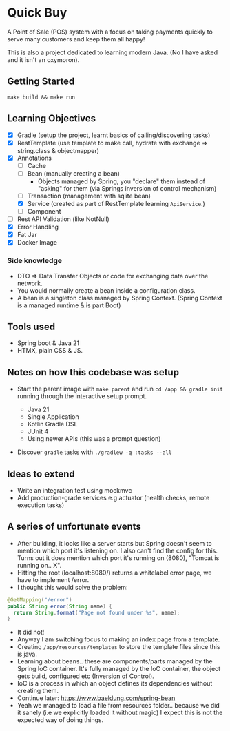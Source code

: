 # Quick Buy

A Point of Sale (POS) system with a focus on taking payments quickly to serve many customers and
keep them all happy!

This is also a project dedicated to learning modern Java. (No I have asked and it isn't an
oxymoron).

## Getting Started

`make build && make run`

## Learning Objectives

- [X] Gradle (setup the project, learnt basics of calling/discovering tasks)
- [X] RestTemplate (use template to make call, hydrate with exchange => string.class & objectmapper)
- [X] Annotations
    - [ ] Cache
    - [ ] Bean (manually creating a bean)
        - Objects managed by Spring, you "declare" them instead of "asking" for them (via Springs inversion
          of control mechanism)
    - [ ] Transaction (management with sqlite bean)
    - [X] Service (created as part of RestTemplate learning `ApiService`.)
    - [ ] Component
- [ ] Rest API Validation (like NotNull)
- [X] Error Handling
- [X] Fat Jar
- [X] Docker Image

### Side knowledge

- DTO => Data Transfer Objects or code for exchanging data over the network.
- You would normally create a bean inside a configuration class.
- A bean is a singleton class managed by Spring Context. (Spring Context is a managed runtime & is part Boot)

## Tools used

- Spring boot & Java 21
- HTMX, plain CSS & JS.

## Notes on how this codebase was setup

- Start the parent image with `make parent` and run `cd /app && gradle init` running through the
  interactive setup prompt.
  - Java 21
  - Single Application
  - Kotlin Gradle DSL
  - JUnit 4
  - Using newer APIs (this was a prompt question)

- Discover `gradle` tasks with `./gradlew -q :tasks --all`

## Ideas to extend

- Write an integration test using mockmvc
- Add production-grade services e.g actuator (health checks, remote execution tasks)

## A series of unfortunate events

- After building, it looks like a server starts but Spring doesn't seem to mention which port it's
  listening on. I also can't find the config for this. Turns out it does mention which port it's
  running on (8080), "Tomcat is running on.. X".
- Hitting the root (localhost:8080/) returns a whitelabel error page, we have to implement /error.
- I thought this would solve the problem:
```java
@GetMapping("/error")
public String error(String name) {
  return String.format("Page not found under %s", name);
}
```
- It did not!
- Anyway I am switching focus to making an index page from a template.
- Creating `/app/resources/templates` to store the template files since this is java.
- Learning about beans.. these are components/parts managed by the Spring IoC container. It's fully
  managed by the IoC container, the object gets build, configured etc (Inversion of Control).
- IoC is a process in which an object defines its dependencies without creating them.
- Continue later: https://www.baeldung.com/spring-bean
- Yeah we managed to load a file from resources folder.. because we did it sanely (i.e we
  explicitly loaded it without magic) I expect this is not the expected way of doing things.
